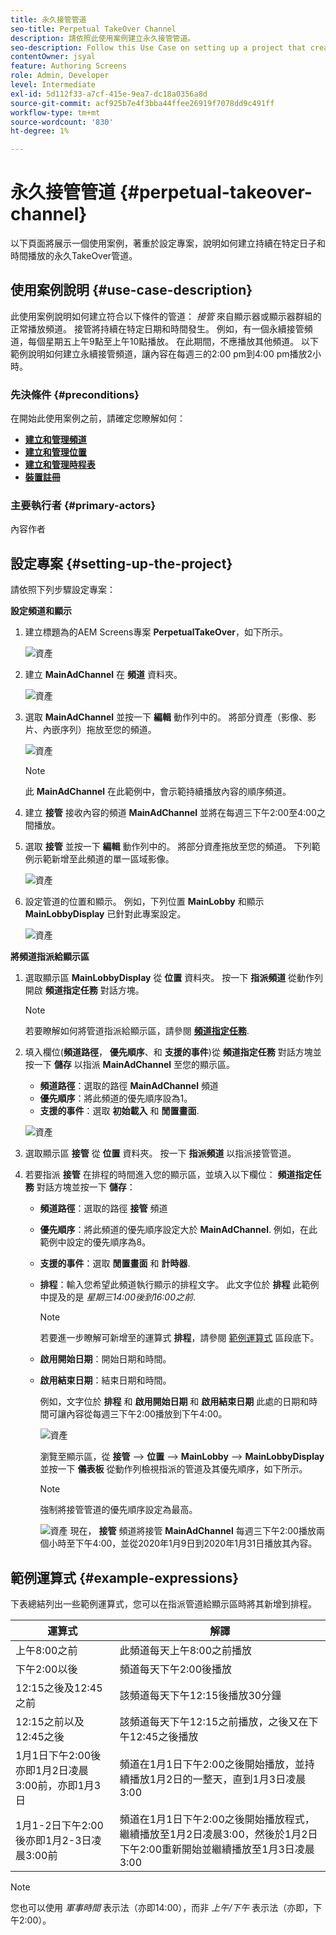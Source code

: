 ```yaml
---
title: 永久接管管道
seo-title: Perpetual TakeOver Channel
description: 請依照此使用案例建立永久接管管道。
seo-description: Follow this Use Case on setting up a project that creates a Perpetual TakeOver channel that plays for a specific time day and time continuously.
contentOwner: jsyal
feature: Authoring Screens
role: Admin, Developer
level: Intermediate
exl-id: 5d112f33-a7cf-415e-9ea7-dc18a0356a8d
source-git-commit: acf925b7e4f3bba44ffee26919f7078dd9c491ff
workflow-type: tm+mt
source-wordcount: '830'
ht-degree: 1%

---
```


# 永久接管管道 {#perpetual-takeover-channel}

以下頁面將展示一個使用案例，著重於設定專案，說明如何建立持續在特定日子和時間播放的永久TakeOver管道。

## 使用案例說明 {#use-case-description}

此使用案例說明如何建立符合以下條件的管道： *接管* 來自顯示器或顯示器群組的正常播放頻道。 接管將持續在特定日期和時間發生。
例如，有一個永續接管頻道，每個星期五上午9點至上午10點播放。 在此期間，不應播放其他頻道。 以下範例說明如何建立永續接管頻道，讓內容在每週三的2:00 pm到4:00 pm播放2小時。

### 先決條件 {#preconditions}

在開始此使用案例之前，請確定您瞭解如何：

* **[建立和管理頻道](managing-channels.md)**
* **[建立和管理位置](managing-locations.md)**
* **[建立和管理時程表](managing-schedules.md)**
* **[裝置註冊](device-registration.md)**

### 主要執行者 {#primary-actors}

內容作者

## 設定專案 {#setting-up-the-project}

請依照下列步驟設定專案：

**設定頻道和顯示**

1. 建立標題為的AEM Screens專案 **PerpetualTakeOver**，如下所示。

   ![資產](assets/p_usecase1.png)

1. 建立 **MainAdChannel** 在 **頻道** 資料夾。

   ![資產](assets/p_usecase2.png)

1. 選取 **MainAdChannel** 並按一下 **編輯** 動作列中的。 將部分資產（影像、影片、內嵌序列）拖放至您的頻道。

   ![資產](assets/p_usecase3.png)


   >[!NOTE]
   >此 **MainAdChannel** 在此範例中，會示範持續播放內容的順序頻道。

1. 建立 **接管** 接收內容的頻道 **MainAdChannel** 並將在每週三下午2:00至4:00之間播放。

1. 選取 **接管** 並按一下 **編輯** 動作列中的。 將部分資產拖放至您的頻道。 下列範例示範新增至此頻道的單一區域影像。

   ![資產](assets/p_usecase4.png)

1. 設定管道的位置和顯示。 例如，下列位置 **MainLobby** 和顯示 **MainLobbyDisplay** 已針對此專案設定。

   ![資產](assets/p_usecase5.png)

**將頻道指派給顯示區**

1. 選取顯示區 **MainLobbyDisplay** 從 **位置** 資料夾。 按一下 **指派頻道** 從動作列開啟 **頻道指定任務** 對話方塊。

   >[!NOTE]
   >若要瞭解如何將管道指派給顯示區，請參閱 **[頻道指定任務](channel-assignment.md)**.

1. 填入欄位(**頻道路徑**， **優先順序**、和 **支援的事件**)從 **頻道指定任務** 對話方塊並按一下 **儲存** 以指派 **MainAdChannel** 至您的顯示區。

   * **頻道路徑**：選取的路徑 **MainAdChannel** 頻道
   * **優先順序**：將此頻道的優先順序設為1。
   * **支援的事件**：選取 **初始載入** 和 **閒置畫面**.

   ![資產](assets/p_usecase6.png)

1. 選取顯示區 **接管** 從 **位置** 資料夾。 按一下 **指派頻道** 以指派接管管道。

1. 若要指派 **接管** 在排程的時間進入您的顯示區，並填入以下欄位： **頻道指定任務** 對話方塊並按一下 **儲存**：

   * **頻道路徑**：選取的路徑 **接管** 頻道
   * **優先順序**：將此頻道的優先順序設定大於 **MainAdChannel**. 例如，在此範例中設定的優先順序為8。
   * **支援的事件**：選取 **閒置畫面** 和 **計時器**.
   * **排程**：輸入您希望此頻道執行顯示的排程文字。 此文字位於 **排程** 此範例中提及的是 *星期三14:00後到16:00之前*.

      >[!NOTE]
      >若要進一步瞭解可新增至的運算式 **排程**，請參閱 [範例運算式](#example-expressions) 區段底下。
   * **啟用開始日期**：開始日期和時間。
   * **啟用結束日期**：結束日期和時間。

      例如，文字位於 **排程** 和 **啟用開始日期** 和 **啟用結束日期** 此處的日期和時間可讓內容從每週三下午2:00播放到下午4:00。


      ![資產](assets/p_usecase7.png)

      瀏覽至顯示區，從 **接管** —> **位置** —> **MainLobby** —> **MainLobbyDisplay** 並按一下 **儀表板** 從動作列檢視指派的管道及其優先順序，如下所示。

      >[!NOTE]
      >強制將接管管道的優先順序設定為最高。

      ![資產](assets/p_usecase8.png)
現在， **接管** 頻道將接管 **MainAdChannel** 每週三下午2:00播放兩個小時至下午4:00，並從2020年1月9日到2020年1月31日播放其內容。

## 範例運算式 {#example-expressions}

下表總結列出一些範例運算式，您可以在指派管道給顯示區時將其新增到排程。

| **運算式** | **解譯** |
|---|---|
| 上午8:00之前 | 此頻道每天上午8:00之前播放 |
| 下午2:00以後 | 頻道每天下午2:00後播放 |
| 12:15之後及12:45之前 | 該頻道每天下午12:15後播放30分鐘 |
| 12:15之前以及12:45之後 | 該頻道每天下午12:15之前播放，之後又在下午12:45之後播放 |
| 1月1日下午2:00後亦即1月2日凌晨3:00前，亦即1月3日 | 頻道在1月1日下午2:00之後開始播放，並持續播放1月2日的一整天，直到1月3日凌晨3:00 |
| 1月1-2日下午2:00後亦即1月2-3日凌晨3:00前 | 頻道在1月1日下午2:00之後開始播放程式，繼續播放至1月2日凌晨3:00，然後於1月2日下午2:00重新開始並繼續播放至1月3日凌晨3:00 |

>[!NOTE]
>
>您也可以使用 _軍事時間_ 表示法（亦即14:00），而非 *上午/下午* 表示法（亦即，下午2:00）。
